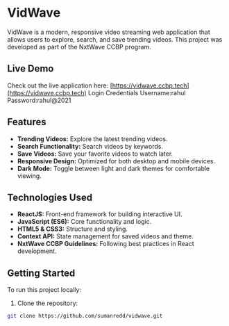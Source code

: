 # VidWave

VidWave is a modern, responsive video streaming web application that allows users to explore, search, and save trending videos. This project was developed as part of the NxtWave CCBP program.

## Live Demo
Check out the live application here: [https://vidwave.ccbp.tech](https://vidwave.ccbp.tech)
Login Credentials
Username:rahul
Password:rahul@2021

## Features
- **Trending Videos:** Explore the latest trending videos.
- **Search Functionality:** Search videos by keywords.
- **Save Videos:** Save your favorite videos to watch later.
- **Responsive Design:** Optimized for both desktop and mobile devices.
- **Dark Mode:** Toggle between light and dark themes for comfortable viewing.

## Technologies Used
- **ReactJS:** Front-end framework for building interactive UI.
- **JavaScript (ES6):** Core functionality and logic.
- **HTML5 & CSS3:** Structure and styling.
- **Context API:** State management for saved videos and theme.
- **NxtWave CCBP Guidelines:** Following best practices in React development.

## Getting Started
To run this project locally:

1. Clone the repository:
```bash
git clone https://github.com/sumanredd/vidwave.git
